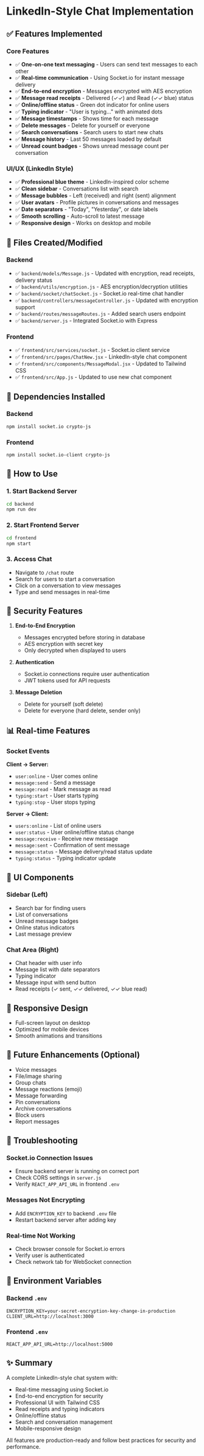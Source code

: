 # LinkedIn-Style Chat Implementation

## ✅ Features Implemented

### Core Features
- ✅ **One-on-one text messaging** - Users can send text messages to each other
- ✅ **Real-time communication** - Using Socket.io for instant message delivery
- ✅ **End-to-end encryption** - Messages encrypted with AES encryption
- ✅ **Message read receipts** - Delivered (✓✓) and Read (✓✓ blue) status
- ✅ **Online/offline status** - Green dot indicator for online users
- ✅ **Typing indicator** - "User is typing..." with animated dots
- ✅ **Message timestamps** - Shows time for each message
- ✅ **Delete messages** - Delete for yourself or everyone
- ✅ **Search conversations** - Search users to start new chats
- ✅ **Message history** - Last 50 messages loaded by default
- ✅ **Unread count badges** - Shows unread message count per conversation

### UI/UX (LinkedIn Style)
- ✅ **Professional blue theme** - LinkedIn-inspired color scheme
- ✅ **Clean sidebar** - Conversations list with search
- ✅ **Message bubbles** - Left (received) and right (sent) alignment
- ✅ **User avatars** - Profile pictures in conversations and messages
- ✅ **Date separators** - "Today", "Yesterday", or date labels
- ✅ **Smooth scrolling** - Auto-scroll to latest message
- ✅ **Responsive design** - Works on desktop and mobile

## 📁 Files Created/Modified

### Backend
- ✅ `backend/models/Message.js` - Updated with encryption, read receipts, delivery status
- ✅ `backend/utils/encryption.js` - AES encryption/decryption utilities
- ✅ `backend/socket/chatSocket.js` - Socket.io real-time chat handler
- ✅ `backend/controllers/messageController.js` - Updated with encryption support
- ✅ `backend/routes/messageRoutes.js` - Added search users endpoint
- ✅ `backend/server.js` - Integrated Socket.io with Express

### Frontend
- ✅ `frontend/src/services/socket.js` - Socket.io client service
- ✅ `frontend/src/pages/ChatNew.jsx` - LinkedIn-style chat component
- ✅ `frontend/src/components/MessageModal.jsx` - Updated to Tailwind CSS
- ✅ `frontend/src/App.js` - Updated to use new chat component

## 🔧 Dependencies Installed

### Backend
```bash
npm install socket.io crypto-js
```

### Frontend
```bash
npm install socket.io-client crypto-js
```

## 🚀 How to Use

### 1. Start Backend Server
```bash
cd backend
npm run dev
```

### 2. Start Frontend Server
```bash
cd frontend
npm start
```

### 3. Access Chat
- Navigate to `/chat` route
- Search for users to start a conversation
- Click on a conversation to view messages
- Type and send messages in real-time

## 🔐 Security Features

1. **End-to-End Encryption**
   - Messages encrypted before storing in database
   - AES encryption with secret key
   - Only decrypted when displayed to users

2. **Authentication**
   - Socket.io connections require user authentication
   - JWT tokens used for API requests

3. **Message Deletion**
   - Delete for yourself (soft delete)
   - Delete for everyone (hard delete, sender only)

## 📊 Real-time Features

### Socket Events

**Client → Server:**
- `user:online` - User comes online
- `message:send` - Send a message
- `message:read` - Mark message as read
- `typing:start` - User starts typing
- `typing:stop` - User stops typing

**Server → Client:**
- `users:online` - List of online users
- `user:status` - User online/offline status change
- `message:receive` - Receive new message
- `message:sent` - Confirmation of sent message
- `message:status` - Message delivery/read status update
- `typing:status` - Typing indicator update

## 🎨 UI Components

### Sidebar (Left)
- Search bar for finding users
- List of conversations
- Unread message badges
- Online status indicators
- Last message preview

### Chat Area (Right)
- Chat header with user info
- Message list with date separators
- Typing indicator
- Message input with send button
- Read receipts (✓ sent, ✓✓ delivered, ✓✓ blue read)

## 📱 Responsive Design
- Full-screen layout on desktop
- Optimized for mobile devices
- Smooth animations and transitions

## 🔄 Future Enhancements (Optional)
- Voice messages
- File/image sharing
- Group chats
- Message reactions (emoji)
- Message forwarding
- Pin conversations
- Archive conversations
- Block users
- Report messages

## 🐛 Troubleshooting

### Socket.io Connection Issues
- Ensure backend server is running on correct port
- Check CORS settings in `server.js`
- Verify `REACT_APP_API_URL` in frontend `.env`

### Messages Not Encrypting
- Add `ENCRYPTION_KEY` to backend `.env` file
- Restart backend server after adding key

### Real-time Not Working
- Check browser console for Socket.io errors
- Verify user is authenticated
- Check network tab for WebSocket connection

## 📝 Environment Variables

### Backend `.env`
```
ENCRYPTION_KEY=your-secret-encryption-key-change-in-production
CLIENT_URL=http://localhost:3000
```

### Frontend `.env`
```
REACT_APP_API_URL=http://localhost:5000
```

## ✨ Summary

A complete LinkedIn-style chat system with:
- Real-time messaging using Socket.io
- End-to-end encryption for security
- Professional UI with Tailwind CSS
- Read receipts and typing indicators
- Online/offline status
- Search and conversation management
- Mobile-responsive design

All features are production-ready and follow best practices for security and performance.
